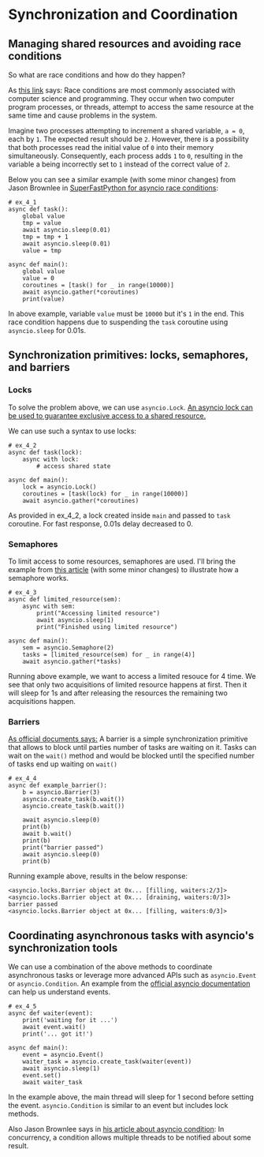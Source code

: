 # Synchronization and Coordination
## Managing shared resources and avoiding race conditions
So what are race conditions and how do they happen?

As [this link](https://www.techtarget.com/searchstorage/definition/race-condition) says:
Race conditions are most commonly associated with computer science and programming. 
They occur when two computer program processes, or threads,
attempt to access the same resource at the same time and cause problems in the system.

Imagine two processes attempting to increment a shared variable, `a = 0`, each by `1`. 
The expected result should be `2`. 
However, there is a possibility that both processes read the initial value of `0` into their memory simultaneously. 
Consequently, each process adds `1` to `0`,
resulting in the variable a being incorrectly set to `1` instead of the correct value of `2`.

Below you can see a similar example (with some minor changes) from Jason Brownlee in 
[SuperFastPython for asyncio race conditions](https://superfastpython.com/asyncio-race-conditions/):
```python3
# ex_4_1
async def task():
    global value
    tmp = value
    await asyncio.sleep(0.01)
    tmp = tmp + 1
    await asyncio.sleep(0.01)
    value = tmp

async def main():
    global value
    value = 0
    coroutines = [task() for _ in range(10000)]
    await asyncio.gather(*coroutines)
    print(value)
```
In above example, variable `value` must be `10000` but it's `1` in the end.
This race condition happens due to suspending the `task` coroutine using `asyncio.sleep` for 0.01s.

## Synchronization primitives: locks, semaphores, and barriers
### Locks
To solve the problem above, we can use `asyncio.Lock`.
[An asyncio lock can be used to guarantee exclusive access to a shared resource.](https://docs.python.org/3/library/asyncio-sync.html#asyncio.Lock)

We can use such a syntax to use locks:
```python3
# ex_4_2
async def task(lock):
    async with lock:
        # access shared state

async def main():
    lock = asyncio.Lock()
    coroutines = [task(lock) for _ in range(10000)]
    await asyncio.gather(*coroutines)
```
As provided in ex_4_2, a lock created inside `main` and passed to `task` coroutine. 
For fast response, 0.01s delay decreased to 0.

### Semaphores
To limit access to some resources, semaphores are used. 
I'll bring the example from [this article](https://medium.com/@kalmlake/async-io-in-python-sync-primitives-19524a10b9da)
(with some minor changes) to illustrate how a semaphore works.
```python3
# ex_4_3
async def limited_resource(sem):
    async with sem:
        print("Accessing limited resource")
        await asyncio.sleep(1)
        print("Finished using limited resource")

async def main():
    sem = asyncio.Semaphore(2)
    tasks = [limited_resource(sem) for _ in range(4)]
    await asyncio.gather(*tasks)
```
Running above example, we want to access a limited resouce for 4 time. 
We see that only two acquisitions of limited resource happens at first. 
Then it will sleep for 1s and after releasing the resources the remaining two acquisitions happen.

### Barriers
[As official documents says:](https://docs.python.org/3/library/asyncio-sync.html#asyncio.Barrier) 
A barrier is a simple synchronization primitive that allows to block until parties number of tasks are waiting on it.
Tasks can wait on the `wait()` method and would be blocked until the specified number of tasks end up waiting on `wait()`

```python3
# ex_4_4
async def example_barrier():
    b = asyncio.Barrier(3)
    asyncio.create_task(b.wait())
    asyncio.create_task(b.wait())

    await asyncio.sleep(0)
    print(b)
    await b.wait()
    print(b)
    print("barrier passed")
    await asyncio.sleep(0)
    print(b)
```
Running example above, results in the below response:
```shell
<asyncio.locks.Barrier object at 0x... [filling, waiters:2/3]>
<asyncio.locks.Barrier object at 0x... [draining, waiters:0/3]>
barrier passed
<asyncio.locks.Barrier object at 0x... [filling, waiters:0/3]>
```

## Coordinating asynchronous tasks with asyncio's synchronization tools
We can use a combination of the above methods to coordinate asynchronous tasks or 
leverage more advanced APIs such as `asyncio.Event` or `asyncio.Condition`. 
An example from the [official asyncio documentation](https://docs.python.org/3/library/asyncio-sync.html#asyncio.Event)
can help us understand events.


```python3
# ex_4_5
async def waiter(event):
    print('waiting for it ...')
    await event.wait()
    print('... got it!')

async def main():
    event = asyncio.Event()
    waiter_task = asyncio.create_task(waiter(event))
    await asyncio.sleep(1)
    event.set()
    await waiter_task
```
In the example above, the main thread will sleep for 1 second before setting the event. 
`asyncio.Condition` is similar to an event but includes lock methods. <br>

Also Jason Brownlee says in 
[his article about asyncio condition](https://superfastpython.com/asyncio-condition-variable/#What_is_an_Asyncio_Condition_Variable):
In concurrency, a condition allows multiple threads to be notified about some result.
